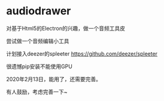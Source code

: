 # audiodrawer
对基于Html5的Electron的兴趣，做一个音频工具皮

尝试做一个音频编辑小工具

计划接入deezer的spleeter https://github.com/deezer/spleeter

很遗憾pip安装不能使用GPU

2020年2月13日，能用了，还需要完善。

有人鼓励，考虑完善一下~
